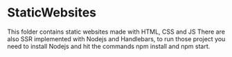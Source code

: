 # StaticWebsites
This folder contains static websites made with HTML, CSS and JS
There are also SSR implemented with Nodejs and Handlebars, to run those project you need to install Nodejs
and hit the commands npm install and npm start. 

